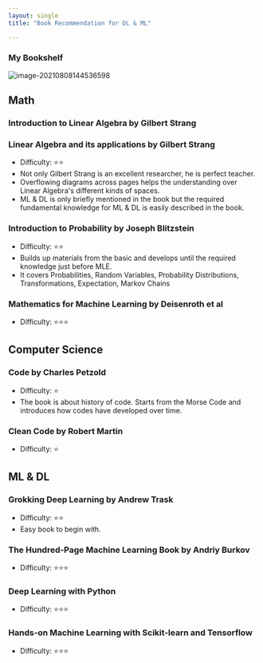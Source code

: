 ```yaml
---
layout: single
title: "Book Recommendation for DL & ML"

---
```


### My Bookshelf

![image-20210808144536598](../assets/images/2021-08-08-Book-Recommendation-for-DL-&-ML/image-20210808144536598.png)

## Math

### Introduction to Linear Algebra by Gilbert Strang

### Linear Algebra and its applications by Gilbert Strang

- Difficulty: ⭐️⭐️
- Not only Gilbert Strang is an excellent researcher, he is perfect teacher. 
- Overflowing diagrams across pages helps the understanding over Linear Algebra's different kinds of spaces.
- ML & DL is only briefly mentioned in the book but the required fundamental knowledge for ML & DL is easily described in the book.

### Introduction to Probability by Joseph Blitzstein

- Difficulty: ⭐️⭐️
- Builds up materials from the basic and develops until the required knowledge just before MLE.
- It covers Probabilities, Random Variables, Probability Distributions, Transformations, Expectation, Markov Chains

### Mathematics for Machine Learning by Deisenroth et al

- Difficulty: ⭐️⭐️⭐️

## Computer Science

### Code by Charles Petzold

- Difficulty: ⭐️
- The book is about history of code. Starts from the Morse Code and introduces how codes have developed over time. 

### Clean Code by Robert Martin

- Difficulty: ⭐️

## ML & DL

### Grokking Deep Learning by Andrew Trask

- Difficulty: ⭐️⭐️
- Easy book to begin with. 

### The Hundred-Page Machine Learning Book by Andriy Burkov

- Difficulty: ⭐️⭐️⭐️

### Deep Learning with Python

- Difficulty: ⭐️⭐️⭐️

### Hands-on Machine Learning with Scikit-learn and Tensorflow

- Difficulty: ⭐️⭐️⭐️
